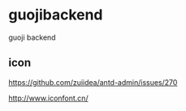 # guojibackend

guoji backend

## icon

https://github.com/zuiidea/antd-admin/issues/270

http://www.iconfont.cn/
